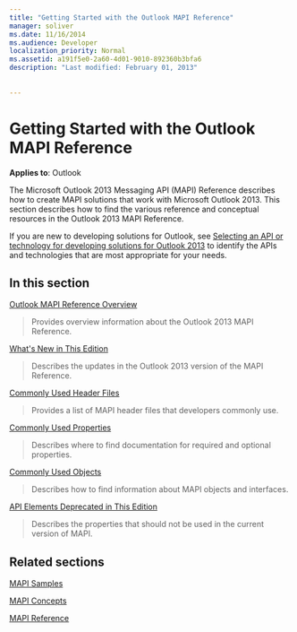 ```yaml
---
title: "Getting Started with the Outlook MAPI Reference"
manager: soliver
ms.date: 11/16/2014
ms.audience: Developer
localization_priority: Normal
ms.assetid: a191f5e0-2a60-4d01-9010-892360b3bfa6
description: "Last modified: February 01, 2013"
 
 
---
```


# Getting Started with the Outlook MAPI Reference

  
  
**Applies to**: Outlook 
  
The Microsoft Outlook 2013 Messaging API (MAPI) Reference describes how to create MAPI solutions that work with Microsoft Outlook 2013. This section describes how to find the various reference and conceptual resources in the Outlook 2013 MAPI Reference.
  
If you are new to developing solutions for Outlook, see [Selecting an API or technology for developing solutions for Outlook 2013](http://msdn.microsoft.com/en-us/library/jj900714.aspx) to identify the APIs and technologies that are most appropriate for your needs. 
  
## In this section

[Outlook MAPI Reference Overview](outlook-mapi-reference-overview.md)
  
> Provides overview information about the Outlook 2013 MAPI Reference.
    
[What's New in This Edition](what-s-new-in-this-edition.md)
  
> Describes the updates in the Outlook 2013 version of the MAPI Reference.
    
[Commonly Used Header Files](commonly-used-header-files.md)
  
> Provides a list of MAPI header files that developers commonly use.
    
[Commonly Used Properties](commonly-used-properties.md)
  
> Describes where to find documentation for required and optional properties.
    
[Commonly Used Objects](commonly-used-objects.md)
  
> Describes how to find information about MAPI objects and interfaces.
    
[API Elements Deprecated in This Edition](api-elements-deprecated-in-this-edition.md)
  
> Describes the properties that should not be used in the current version of MAPI.
    
## Related sections

[MAPI Samples](mapi-samples.md)
  
[MAPI Concepts](mapi-concepts.md)
  
[MAPI Reference](mapi-reference.md)
  

